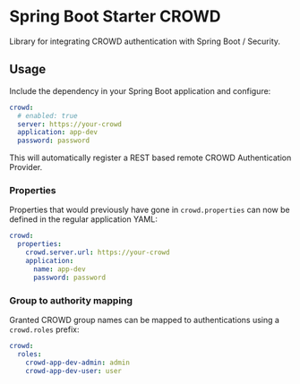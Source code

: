 # Spring Boot Starter CROWD

Library for integrating CROWD authentication with Spring Boot / Security.

## Usage

Include the dependency in your Spring Boot application and configure:

```yaml
crowd:
  # enabled: true
  server: https://your-crowd
  application: app-dev
  password: password
```

This will automatically register a REST based remote CROWD Authentication Provider.

### Properties

Properties that would previously have gone in `crowd.properties` can now be defined in the regular application YAML:

```yaml
crowd:
  properties:
    crowd.server.url: https://your-crowd
    application:
      name: app-dev
      password: password
```

### Group to authority mapping

Granted CROWD group names can be mapped to authentications using a `crowd.roles` prefix:

```yaml
crowd:
  roles:
    crowd-app-dev-admin: admin
    crowd-app-dev-user: user
```
